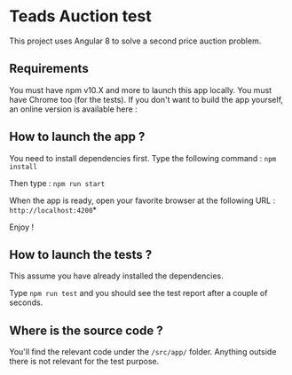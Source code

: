 # Teads Auction test

This project uses Angular 8 to solve a second price auction problem.

## Requirements

You must have npm v10.X and more to launch this app locally.
You must have Chrome too (for the tests).
If you don't want to build the app yourself, an online version is available here :

## How to launch the app ?

You need to install dependencies first. Type the following command : `npm install`

Then type : `npm run start`

When the app is ready, open your favorite browser at the following URL : `http://localhost:4200`*

Enjoy !

## How to launch the tests ?

This assume you have already installed the dependencies.

Type `npm run test` and you should see the test report after a couple of seconds.

## Where is the source code ?

You'll find the relevant code under the `/src/app/` folder. Anything outside there is not relevant for the test purpose.


